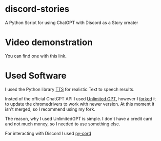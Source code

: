 # discord-stories
A Python Script for using ChatGPT with Discord as a Story creater

# Video demonstration
You can find one with this link.

# Used Software

I used the Python library [TTS](https://github.com/coqui-ai/TTS) for realistic Text to speech results.  

Insted of the official ChatGPT API I used [Unlimited GPT](https://github.com/Sxvxgee/UnlimitedGPT), however I [forked](https://github.com/Sajeg/UnlimitedGPT) it to update the chromedrivers to work with newer version. At this moment it isn't merged, so I recommend using my fork.  

The reason, why I used UnlimitedGPT is simple. I don't have a credit card and not much money, so I needed to use something else.

For interacting with Discord I used [py-cord](https://github.com/Pycord-Development/pycord)
